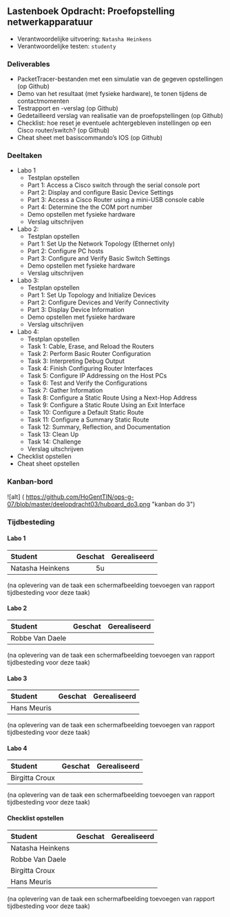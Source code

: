 ## Lastenboek Opdracht: Proefopstelling netwerkapparatuur

* Verantwoordelijke uitvoering: `Natasha Heinkens`
* Verantwoordelijke testen: `studenty`

### Deliverables

* PacketTracer-bestanden met een simulatie van de gegeven opstellingen (op Github)
* Demo van het resultaat (met fysieke hardware), te tonen tijdens de contactmomenten
* Testrapport en -verslag (op Github)
* Gedetailleerd verslag van realisatie van de proefopstellingen (op Github)
* Checklist: hoe reset je eventuele achtergebleven instellingen op een Cisco router/switch? (op Github)
* Cheat sheet met basiscommando’s IOS (op Github) 

### Deeltaken

* Labo 1
  * Testplan opstellen
  * Part 1: Access a Cisco switch through the serial console port
  * Part 2: Display and configure Basic Device Settings
  * Part 3: Access a Cisco Router using a mini-USB console cable
  * Part 4: Determine the the COM port number
  * Demo opstellen met fysieke hardware
  * Verslag uitschrijven
* Labo 2:
  * Testplan opstellen
  * Part 1: Set Up the Network Topology (Ethernet only)
  * Part 2: Configure PC hosts
  * Part 3: Configure and Verify Basic Switch Settings
  * Demo opstellen met fysieke hardware
  * Verslag uitschrijven
* Labo 3:
  * Testplan opstellen
  * Part 1: Set Up Topology and Initialize Devices
  * Part 2: Configure Devices and Verify Connectivity
  * Part 3: Display Device Information
  * Demo opstellen met fysieke hardware
  * Verslag uitschrijven
* Labo 4:
  * Testplan opstellen
  * Task 1: Cable, Erase, and Reload the Routers
  * Task 2: Perform Basic Router Configuration
  * Task 3: Interpreting Debug Output
  * Task 4: Finish Configuring Router Interfaces
  * Task 5: Configure IP Addressing on the Host PCs
  * Task 6: Test and Verify the Configurations
  * Task 7: Gather Information
  * Task 8: Configure a Static Route Using a Next-Hop Address
  * Task 9: Configure a Static Route Using an Exit Interface
  * Task 10: Configure a Default Static Route
  * Task 11: Configure a Summary Static Route
  * Task 12: Summary, Reflection, and Documentation
  * Task 13: Clean Up
  * Task 14: Challenge
  * Verslag uitschrijven
* Checklist opstellen
* Cheat sheet opstellen


### Kanban-bord

![alt] ( https://github.com/HoGentTIN/ops-g-07/blob/master/deelopdracht03/huboard_do3.png "kanban do 3")

### Tijdbesteding

#### Labo 1
| Student  | Geschat | Gerealiseerd |
| :---     |    ---: |         ---: |
| Natasha Heinkens |    5u           |              |

(na oplevering van de taak een schermafbeelding toevoegen van rapport tijdbesteding voor deze taak)

#### Labo 2
| Student  | Geschat | Gerealiseerd |
| :---     |    ---: |         ---: |
| Robbe Van Daele |               |              |


(na oplevering van de taak een schermafbeelding toevoegen van rapport tijdbesteding voor deze taak)

#### Labo 3
| Student  | Geschat | Gerealiseerd |
| :---     |    ---: |         ---: |
| Hans Meuris |               |              |

(na oplevering van de taak een schermafbeelding toevoegen van rapport tijdbesteding voor deze taak)

#### Labo 4
| Student  | Geschat | Gerealiseerd |
| :---     |    ---: |         ---: |
| Birgitta Croux |               |              |

(na oplevering van de taak een schermafbeelding toevoegen van rapport tijdbesteding voor deze taak)

#### Checklist opstellen
| Student  | Geschat | Gerealiseerd |
| :---     |    ---: |         ---: |
| Natasha Heinkens |               |              |
| Robbe Van Daele |               |              |
| Birgitta Croux |               |              |
| Hans Meuris |               |              |

(na oplevering van de taak een schermafbeelding toevoegen van rapport tijdbesteding voor deze taak)
